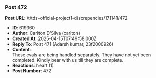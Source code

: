 ### Post 472
**Post URL**: /t/tds-official-project1-discrepencies/171141/472
- **ID**: 619360
- **Author**: Carlton D'Silva (carlton)
- **Created At**: 2025-04-15T07:49:58.000Z
- **Reply To**: Post 471 (Adarsh kumar, 23f2000926)
- **Content**:  
  These evals are being handled separately. They have not yet been completed. Kindly bear with us till they are complete.
- **Reactions**: heart (1)
- **Post Number**: 472

